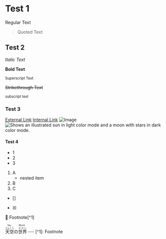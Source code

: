 #				Test 1
Regular Text
> Quoted Text

##			Test 2
*Italic Text*

**Bold Text**

<sup>Superscript Text</sup>

~~Strikethrough Text~~

<sub>subscript text</sub>
###			Test 3
[External Link]()
[Internal Link]()
![Image]()
<picture>
  <source media="(prefers-color-scheme: dark)" srcset="https://user-images.githubusercontent.com/25423296/163456776-7f95b81a-f1ed-45f7-b7ab-8fa810d529fa.png">
  <source media="(prefers-color-scheme: light)" srcset="https://user-images.githubusercontent.com/25423296/163456779-a8556205-d0a5-45e2-ac17-42d089e3c3f8.png">
  <img alt="Shows an illustrated sun in light color mode and a moon with stars in dark color mode." src="https://user-images.githubusercontent.com/25423296/163456779-a8556205-d0a5-45e2-ac17-42d089e3c3f8.png">
</picture>
####		Test 4
- 1
- 2
- 3
1. A
   - nested item
3. B
4. C
- []
- [x]
:ghost:
Footnote[^1]
<!--Comment-->
<ruby>
<ruby>天<rt>てん</rt>空<rt>くう</rt>の<rt></rt>世界<rt>せかい</rt></ruby>
<rt>Sky World</rt>
</ruby>
---
[^1]: Footnote
